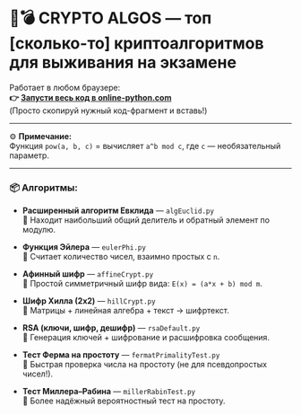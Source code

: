 # 🧠💣 CRYPTO ALGOS — топ [сколько-то] криптоалгоритмов для выживания на экзамене

Работает в любом браузере:  
**👉 [Запусти весь код в online-python.com](https://www.online-python.com/)**  
(Просто скопируй нужный код-фрагмент и вставь!)

---

⚙️ **Примечание:**  
Функция `pow(a, b, c)` = вычисляет `a^b mod c`, где `c` — необязательный параметр.

---

### 📦 Алгоритмы:

- **Расширенный алгоритм Евклида** — `algEuclid.py`  
  🔁 Находит наибольший общий делитель и обратный элемент по модулю.

- **Функция Эйлера** — `eulerPhi.py`  
  🧮 Считает количество чисел, взаимно простых с `n`.

- **Афинный шифр** — `affineCrypt.py`  
  🔐 Простой симметричный шифр вида: `E(x) = (a*x + b) mod m`.

- **Шифр Хилла (2x2)** — `hillCrypt.py`  
  🧠 Матрицы + линейная алгебра + текст → шифртекст.

- **RSA (ключи, шифр, дешифр)** — `rsaDefault.py`  
  🔑 Генерация ключей + шифрование и расшифровка сообщения.

- **Тест Ферма на простоту** — `fermatPrimalityTest.py`  
  🔬 Быстрая проверка числа на простоту (не для псевдопростых чисел!).

- **Тест Миллера–Рабина** — `millerRabinTest.py`  
  🚀 Более надёжный вероятностный тест на простоту.
